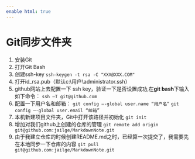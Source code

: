 ```yaml
---
enable html: true
---
```

# Git同步文件夹

1. 安装Git
2. 打开Git Bash
3. 创建ssh-key
`ssh-keygen -t rsa -C "XXX@XXX.COM"`
4. 打开id_rsa.pub（默认c:\用户\administrator\.ssh）
5. github网站上去配置一下 ssh key，验证一下是否设置成功,在**git bash**下输入如下命令：
`ssh –T git@github.com`
6. 配置一下用户名和邮箱：
`git config –-global user.name “用户名”`
`git config –-global user.email “邮箱”`
7. 本机新建项目文件夹，Git中打开该路径并初始化
`git init`
8. 增加对我们github上创建的仓库的管理
`git remote add origin git@github.com:jailge/MarkdownNote.git`
9. 由于我建立仓库的时候创建README.md之时，已经算一次提交了，我需要先在本地同步一下仓库的内容
`git pull git@github.com:jailge/MarkdownNote.git`
